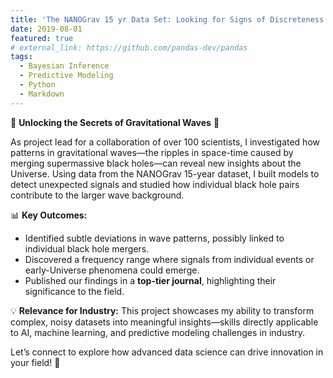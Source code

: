 ```yaml
---
title: 'The NANOGrav 15 yr Data Set: Looking for Signs of Discreteness in the Gravitational-wave Background'
date: 2019-08-01
featured: true
# external_link: https://github.com/pandas-dev/pandas
tags:
  - Bayesian Inference
  - Predictive Modeling
  - Python
  - Markdown
---
```


🚀 **Unlocking the Secrets of Gravitational Waves** 🌌

As project lead for a collaboration of over 100 scientists, I investigated how patterns in gravitational waves—the ripples in space-time caused by merging supermassive black holes—can reveal new insights about the Universe. Using data from the NANOGrav 15-year dataset, I built models to detect unexpected signals and studied how individual black hole pairs contribute to the larger wave background.  

📊 **Key Outcomes:**
- Identified subtle deviations in wave patterns, possibly linked to individual black hole mergers.  
- Discovered a frequency range where signals from individual events or early-Universe phenomena could emerge.  
- Published our findings in a **top-tier journal**, highlighting their significance to the field.  

💡 **Relevance for Industry:** 
This project showcases my ability to transform complex, noisy datasets into meaningful insights—skills directly applicable to AI, machine learning, and predictive modeling challenges in industry.  

Let’s connect to explore how advanced data science can drive innovation in your field! 🌟

<!--more-->
